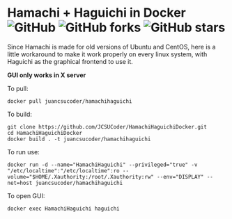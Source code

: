 # Hamachi + Haguichi in Docker ![GitHub](https://img.shields.io/github/license/JCSUCoder/HamachiHaguichiDocker) ![GitHub forks](https://img.shields.io/github/forks/JCSUCoder/HamachiHaguichiDocker?style=social) ![GitHub stars](https://img.shields.io/github/stars/JCSUCoder/HamachiHaguichiDocker?style=social) 
Since Hamachi is made for old versions of Ubuntu and CentOS, here is a little workaround to make it work properly on every linux system, with Haguichi as the graphical frontend to use it.

**GUI only works in X server**

To pull:
```shell
docker pull juancsucoder/hamachihaguichi
```

To build:

```shell
git clone https://github.com/JCSUCoder/HamachiHaguichiDocker.git
cd HamachiHaguichiDocker
docker build . -t juancsucoder/hamachihaguichi
```

To run use:

```shell
docker run -d --name="HamachiHaguichi" --privileged="true" -v "/etc/localtime":"/etc/localtime":ro --volume="$HOME/.Xauthority:/root/.Xauthority:rw" --env="DISPLAY" --net=host juancsucoder/hamachihaguichi
```

To open GUI:

```shell
docker exec HamachiHaguichi haguichi
```

